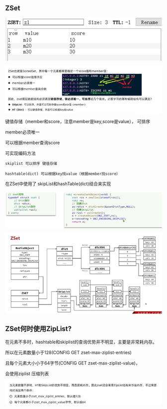 ZSet
---

![img_115.png](img_115.png)

![img_116.png](img_116.png)

键值存储（member和score，注意member是key,score是value）， 可排序

member必须唯一

可以根据member查询score


可实现编码方法

    skiplist 可以排序 键值存储

    hashtable(dict) 可以根据key找value（根据member找score）

在ZSet中使用了 skipList和hashTable(dict)结合来实现

![img_118.png](img_118.png)


![img_119.png](img_119.png)


ZSet何时使用ZipList?
---

在元素不多时，hashtable和skiplist的查询优势并不明显，主要是非常耗内存。

所以在元素数量小于128(CONFIG GET zset-max-ziplist-entries)

且每个元素大小小于64字节(CONFIG GET zset-max-ziplist-value)，

会使用ziplist 压缩列表

![img_120.png](img_120.png)

